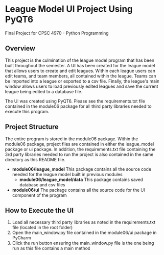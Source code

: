 # League Model UI Project Using PyQT6
Final Project for CPSC 4970 - Python Programming

## Overview
This project is the culmination of the league model program that has been built throughout the semester.
A UI has been created for the league model that allows users to create and edit leagues. Within each league
users can edit teams, and team members, all contained within the league. Teams can be imported into a 
league or exported to a csv file. Finally, the league's main window allows users to load previously edited leagues
and save the current league being edited to a database file.

The UI was created using PyQT6. Please see the requirements.txt file contained in the module06 package for 
all third party libraries needed to execute this program.


## Project Structure
The entire program is stored in the module06 package. Within the module06 package, project files
are contained in either the league_model package or ui package. In addition, the requirements.txt
file containing the 3rd party libraries needed to run the project is also contained in the same directory
as this README file.

* **module06/league_model** This package contains all the source code needed for the league model built in previous modules
  * **module06/league_model/data** This package contains saved database and csv files
* **module06/ui** The package contains all the source code for the UI component of the program

## How to Execute the UI
1. Load all necessary third party libraries as noted in the requirements.txt file (located in the root folder)
2. Open the main_window.py file contained in the module06/ui package in PyCharm
3. Click the run button ensuring the main_window.py file is the one being run as this file contains a main method


